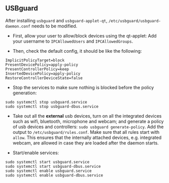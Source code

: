 ## USBguard

After installing `usbguard` and `usbguard-applet-qt`, `/etc/usbguard/usbguard-daemon.conf` needs to be modified.

+ First, allow your user to allow/block devices using the qt-applet: Add your username to `IPCAllowedUsers` and `IPCAllowedGroups`.

+ Then, check the default config, it should be like the following:
```
ImplicitPolicyTarget=block
PresentDevicePolicy=apply-policy
PresentControllerPolicy=keep
InsertedDevicePolicy=apply-policy
RestoreControllerDeviceState=false
```

+ Stop the services to make sure nothing is blocked before the policy generation:
```shell
sudo systemctl stop usbguard.service
sudo systemctl stop usbguard-dbus.service
```

+ Take out all the **external** usb devices, turn on all the integrated devices such as wifi, bluetooth, microphone and webcam; and generate a policy of usb devices and controllers: `sudo usbguard generate-policy`. Add the output to `/etc/usbguard/rules.conf`. Make sure that all rules start with `allow`. This ensures that the internally attached devices, e.g. integrated webcam, are allowed in case they are loaded after the daemon starts.

+ Start/enable services:
```shell
sudo systemctl start usbguard.service
sudo systemctl start usbguard-dbus.service
sudo systemctl enable usbguard.service
sudo systemctl enable usbguard-dbus.service
```
